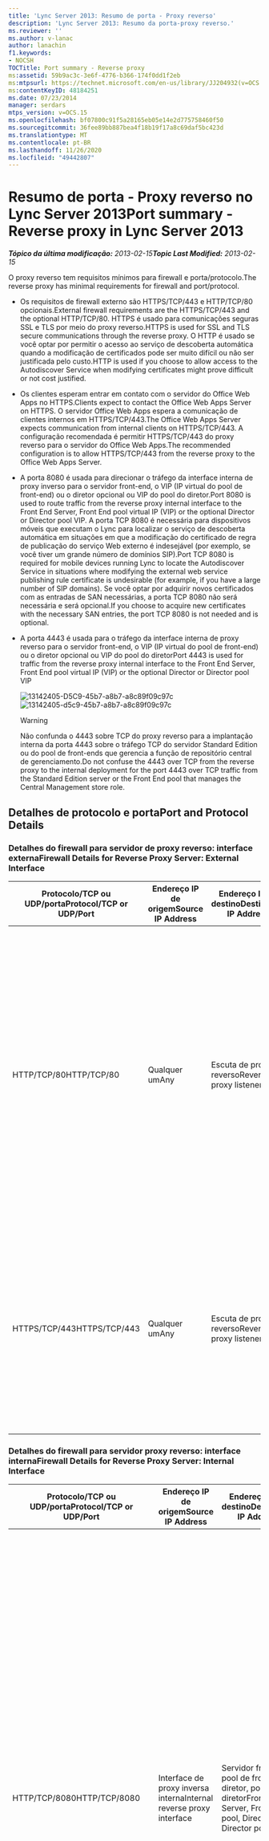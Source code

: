 ```yaml
---
title: 'Lync Server 2013: Resumo de porta - Proxy reverso'
description: 'Lync Server 2013: Resumo da porta-proxy reverso.'
ms.reviewer: ''
ms.author: v-lanac
author: lanachin
f1.keywords:
- NOCSH
TOCTitle: Port summary - Reverse proxy
ms:assetid: 59b9ac3c-3e6f-4776-b366-174f0dd1f2eb
ms:mtpsurl: https://technet.microsoft.com/en-us/library/JJ204932(v=OCS.15)
ms:contentKeyID: 48184251
ms.date: 07/23/2014
manager: serdars
mtps_version: v=OCS.15
ms.openlocfilehash: bf07800c91f5a28165eb05e14e2d775758460f50
ms.sourcegitcommit: 36fee89bb887bea4f18b19f17a8c69daf5bc423d
ms.translationtype: MT
ms.contentlocale: pt-BR
ms.lasthandoff: 11/26/2020
ms.locfileid: "49442807"
---
```

# <a name="port-summary---reverse-proxy-in-lync-server-2013"></a><span data-ttu-id="6dcc2-103">Resumo de porta - Proxy reverso no Lync Server 2013</span><span class="sxs-lookup"><span data-stu-id="6dcc2-103">Port summary - Reverse proxy in Lync Server 2013</span></span>

<div data-xmlns="http://www.w3.org/1999/xhtml">

<div class="topic" data-xmlns="http://www.w3.org/1999/xhtml" data-msxsl="urn:schemas-microsoft-com:xslt" data-cs="https://msdn.microsoft.com/">

<div data-asp="https://msdn2.microsoft.com/asp">



</div>

<div id="mainSection">

<div id="mainBody"><span data-ttu-id="6dcc2-104">

<span> </span></span><span class="sxs-lookup"><span data-stu-id="6dcc2-104">

<span> </span></span></span>

<span data-ttu-id="6dcc2-105">_**Tópico da última modificação:** 2013-02-15_</span><span class="sxs-lookup"><span data-stu-id="6dcc2-105">_**Topic Last Modified:** 2013-02-15_</span></span>

<span data-ttu-id="6dcc2-106">O proxy reverso tem requisitos mínimos para firewall e porta/protocolo.</span><span class="sxs-lookup"><span data-stu-id="6dcc2-106">The reverse proxy has minimal requirements for firewall and port/protocol.</span></span>

  - <span data-ttu-id="6dcc2-107">Os requisitos de firewall externo são HTTPS/TCP/443 e HTTP/TCP/80 opcionais.</span><span class="sxs-lookup"><span data-stu-id="6dcc2-107">External firewall requirements are the HTTPS/TCP/443 and the optional HTTP/TCP/80.</span></span> <span data-ttu-id="6dcc2-108">HTTPS é usado para comunicações seguras SSL e TLS por meio do proxy reverso.</span><span class="sxs-lookup"><span data-stu-id="6dcc2-108">HTTPS is used for SSL and TLS secure communications through the reverse proxy.</span></span> <span data-ttu-id="6dcc2-109">O HTTP é usado se você optar por permitir o acesso ao serviço de descoberta automática quando a modificação de certificados pode ser muito difícil ou não ser justificada pelo custo.</span><span class="sxs-lookup"><span data-stu-id="6dcc2-109">HTTP is used if you choose to allow access to the Autodiscover Service when modifying certificates might prove difficult or not cost justified.</span></span>

  - <span data-ttu-id="6dcc2-110">Os clientes esperam entrar em contato com o servidor do Office Web Apps no HTTPS.</span><span class="sxs-lookup"><span data-stu-id="6dcc2-110">Clients expect to contact the Office Web Apps Server on HTTPS.</span></span> <span data-ttu-id="6dcc2-111">O servidor Office Web Apps espera a comunicação de clientes internos em HTTPS/TCP/443.</span><span class="sxs-lookup"><span data-stu-id="6dcc2-111">The Office Web Apps Server expects communication from internal clients on HTTPS/TCP/443.</span></span> <span data-ttu-id="6dcc2-112">A configuração recomendada é permitir HTTPS/TCP/443 do proxy reverso para o servidor do Office Web Apps.</span><span class="sxs-lookup"><span data-stu-id="6dcc2-112">The recommended configuration is to allow HTTPS/TCP/443 from the reverse proxy to the Office Web Apps Server.</span></span>

  - <span data-ttu-id="6dcc2-113">A porta 8080 é usada para direcionar o tráfego da interface interna de proxy inverso para o servidor front-end, o VIP (IP virtual do pool de front-end) ou o diretor opcional ou VIP do pool do diretor.</span><span class="sxs-lookup"><span data-stu-id="6dcc2-113">Port 8080 is used to route traffic from the reverse proxy internal interface to the Front End Server, Front End pool virtual IP (VIP) or the optional Director or Director pool VIP.</span></span> <span data-ttu-id="6dcc2-114">A porta TCP 8080 é necessária para dispositivos móveis que executam o Lync para localizar o serviço de descoberta automática em situações em que a modificação do certificado de regra de publicação do serviço Web externo é indesejável (por exemplo, se você tiver um grande número de domínios SIP).</span><span class="sxs-lookup"><span data-stu-id="6dcc2-114">Port TCP 8080 is required for mobile devices running Lync to locate the Autodiscover Service in situations where modifying the external web service publishing rule certificate is undesirable (for example, if you have a large number of SIP domains).</span></span> <span data-ttu-id="6dcc2-115">Se você optar por adquirir novos certificados com as entradas de SAN necessárias, a porta TCP 8080 não será necessária e será opcional.</span><span class="sxs-lookup"><span data-stu-id="6dcc2-115">If you choose to acquire new certificates with the necessary SAN entries, the port TCP 8080 is not needed and is optional.</span></span>

  - <span data-ttu-id="6dcc2-116">A porta 4443 é usada para o tráfego da interface interna de proxy reverso para o servidor front-end, o VIP (IP virtual do pool de front-end) ou o diretor opcional ou VIP do pool do diretor</span><span class="sxs-lookup"><span data-stu-id="6dcc2-116">Port 4443 is used for traffic from the reverse proxy internal interface to the Front End Server, Front End pool virtual IP (VIP) or the optional Director or Director pool VIP</span></span>
    
    <span data-ttu-id="6dcc2-117">![13142405-D5C9-45b7-a8b7-a8c89f09c97c](images/JJ204932.13142405-d5c9-45b7-a8b7-a8c89f09c97c(OCS.15).jpg "13142405-D5C9-45b7-a8b7-a8c89f09c97c")</span><span class="sxs-lookup"><span data-stu-id="6dcc2-117">![13142405-d5c9-45b7-a8b7-a8c89f09c97c](images/JJ204932.13142405-d5c9-45b7-a8b7-a8c89f09c97c(OCS.15).jpg "13142405-d5c9-45b7-a8b7-a8c89f09c97c")</span></span>  
    
    <div>
    

    > [!WARNING]  
    > <span data-ttu-id="6dcc2-118">Não confunda o 4443 sobre TCP do proxy reverso para a implantação interna da porta 4443 sobre o tráfego TCP do servidor Standard Edition ou do pool de front-ends que gerencia a função de repositório central de gerenciamento.</span><span class="sxs-lookup"><span data-stu-id="6dcc2-118">Do not confuse the 4443 over TCP from the reverse proxy to the internal deployment for the port 4443 over TCP traffic from the Standard Edition server or the Front End pool that manages the Central Management store role.</span></span>

    
    </div>

<div>

## <a name="port-and-protocol-details"></a><span data-ttu-id="6dcc2-119">Detalhes de protocolo e porta</span><span class="sxs-lookup"><span data-stu-id="6dcc2-119">Port and Protocol Details</span></span>

### <a name="firewall-details-for-reverse-proxy-server-external-interface"></a><span data-ttu-id="6dcc2-120">Detalhes do firewall para servidor de proxy reverso: interface externa</span><span class="sxs-lookup"><span data-stu-id="6dcc2-120">Firewall Details for Reverse Proxy Server: External Interface</span></span>

<table>
<colgroup>
<col style="width: 25%" />
<col style="width: 25%" />
<col style="width: 25%" />
<col style="width: 25%" />
</colgroup>
<thead>
<tr class="header">
<th><span data-ttu-id="6dcc2-121">Protocolo/TCP ou UDP/porta</span><span class="sxs-lookup"><span data-stu-id="6dcc2-121">Protocol/TCP or UDP/Port</span></span></th>
<th><span data-ttu-id="6dcc2-122">Endereço IP de origem</span><span class="sxs-lookup"><span data-stu-id="6dcc2-122">Source IP Address</span></span></th>
<th><span data-ttu-id="6dcc2-123">Endereço IP de destino</span><span class="sxs-lookup"><span data-stu-id="6dcc2-123">Destination IP Address</span></span></th>
<th><span data-ttu-id="6dcc2-124">Observações</span><span class="sxs-lookup"><span data-stu-id="6dcc2-124">Notes</span></span></th>
</tr>
</thead>
<tbody>
<tr class="odd">
<td><p><span data-ttu-id="6dcc2-125">HTTP/TCP/80</span><span class="sxs-lookup"><span data-stu-id="6dcc2-125">HTTP/TCP/80</span></span></p></td>
<td><p><span data-ttu-id="6dcc2-126">Qualquer um</span><span class="sxs-lookup"><span data-stu-id="6dcc2-126">Any</span></span></p></td>
<td><p><span data-ttu-id="6dcc2-127">Escuta de proxy reverso</span><span class="sxs-lookup"><span data-stu-id="6dcc2-127">Reverse proxy listener</span></span></p></td>
<td><p><span data-ttu-id="6dcc2-128">Adicionais Redirecionamento para HTTPS se o usuário entrar http:// &lt; publishedSiteFQDN &gt; .</span><span class="sxs-lookup"><span data-stu-id="6dcc2-128">(Optional) Redirection to HTTPS if user enters http://&lt;publishedSiteFQDN&gt;.</span></span></p>
<p><span data-ttu-id="6dcc2-129">Também necessário se estiver usando o Office Web Apps para conferência e o serviço de descoberta automática para dispositivos móveis que executam o Lync em situações em que a organização não deseja modificar o certificado de regra de publicação de serviço Web externo.</span><span class="sxs-lookup"><span data-stu-id="6dcc2-129">Also required if using Office Web Apps for conferencing and the Autodiscover Service for mobile devices running Lync in situations where the organization does not want to modify the external web service publishing rule certificate.</span></span></p></td>
</tr>
<tr class="even">
<td><p><span data-ttu-id="6dcc2-130">HTTPS/TCP/443</span><span class="sxs-lookup"><span data-stu-id="6dcc2-130">HTTPS/TCP/443</span></span></p></td>
<td><p><span data-ttu-id="6dcc2-131">Qualquer um</span><span class="sxs-lookup"><span data-stu-id="6dcc2-131">Any</span></span></p></td>
<td><p><span data-ttu-id="6dcc2-132">Escuta de proxy reverso</span><span class="sxs-lookup"><span data-stu-id="6dcc2-132">Reverse proxy listener</span></span></p></td>
<td><p><span data-ttu-id="6dcc2-133">Downloads do catálogo de endereços, serviço de consulta à Web do catálogo de endereços, descoberta automática, atualizações do cliente, conteúdo da reunião, atualizações de dispositivo, expansão de grupo, Office Web Apps para conferência, conferência discada e reuniões.</span><span class="sxs-lookup"><span data-stu-id="6dcc2-133">Address book downloads, Address Book Web Query service, Autodiscover, client updates, meeting content, device updates, group expansion, Office Web Apps for conferencing, dial-in conferencing, and meetings.</span></span></p></td>
</tr>
</tbody>
</table>


### <a name="firewall-details-for-reverse-proxy-server-internal-interface"></a><span data-ttu-id="6dcc2-134">Detalhes do firewall para servidor proxy reverso: interface interna</span><span class="sxs-lookup"><span data-stu-id="6dcc2-134">Firewall Details for Reverse Proxy Server: Internal Interface</span></span>

<table>
<colgroup>
<col style="width: 25%" />
<col style="width: 25%" />
<col style="width: 25%" />
<col style="width: 25%" />
</colgroup>
<thead>
<tr class="header">
<th><span data-ttu-id="6dcc2-135">Protocolo/TCP ou UDP/porta</span><span class="sxs-lookup"><span data-stu-id="6dcc2-135">Protocol/TCP or UDP/Port</span></span></th>
<th><span data-ttu-id="6dcc2-136">Endereço IP de origem</span><span class="sxs-lookup"><span data-stu-id="6dcc2-136">Source IP Address</span></span></th>
<th><span data-ttu-id="6dcc2-137">Endereço IP de destino</span><span class="sxs-lookup"><span data-stu-id="6dcc2-137">Destination IP Address</span></span></th>
<th><span data-ttu-id="6dcc2-138">Observações</span><span class="sxs-lookup"><span data-stu-id="6dcc2-138">Notes</span></span></th>
</tr>
</thead>
<tbody>
<tr class="odd">
<td><p><span data-ttu-id="6dcc2-139">HTTP/TCP/8080</span><span class="sxs-lookup"><span data-stu-id="6dcc2-139">HTTP/TCP/8080</span></span></p></td>
<td><p><span data-ttu-id="6dcc2-140">Interface de proxy inversa interna</span><span class="sxs-lookup"><span data-stu-id="6dcc2-140">Internal reverse proxy interface</span></span></p></td>
<td><p><span data-ttu-id="6dcc2-141">Servidor front-end, pool de front-end, diretor, pool de diretor</span><span class="sxs-lookup"><span data-stu-id="6dcc2-141">Front End Server, Front End pool, Director, Director pool</span></span></p></td>
<td><p><span data-ttu-id="6dcc2-142">Obrigatório se estiver usando o serviço de descoberta automática para dispositivos móveis executando o Lync em situações em que a organização não deseja modificar o certificado de regra de publicação de serviço Web externo.</span><span class="sxs-lookup"><span data-stu-id="6dcc2-142">Required if using the Autodiscover Service for mobile devices running Lync in situations where the organization does not want to modify the external web service publishing rule certificate.</span></span></p>
<p><span data-ttu-id="6dcc2-143">O tráfego enviado para a porta 80 na interface externa de proxy reverso é redirecionado para um pool na porta 8080 da interface interna de proxy reverso para que os serviços Web de pool possam distingui-lo do tráfego interno da Web.</span><span class="sxs-lookup"><span data-stu-id="6dcc2-143">Traffic sent to port 80 on the reverse proxy external interface is redirected to a pool on port 8080 from the reverse proxy internal interface so that the pool Web Services can distinguish it from internal web traffic.</span></span></p></td>
</tr>
<tr class="even">
<td><p><span data-ttu-id="6dcc2-144">HTTPS/TCP/4443</span><span class="sxs-lookup"><span data-stu-id="6dcc2-144">HTTPS/TCP/4443</span></span></p></td>
<td><p><span data-ttu-id="6dcc2-145">Interface de proxy inversa interna</span><span class="sxs-lookup"><span data-stu-id="6dcc2-145">Internal reverse proxy interface</span></span></p></td>
<td><p><span data-ttu-id="6dcc2-146">Servidor front-end, pool de front-end, diretor, pool de diretor</span><span class="sxs-lookup"><span data-stu-id="6dcc2-146">Front End Server, Front End pool, Director, Director pool</span></span></p></td>
<td><p><span data-ttu-id="6dcc2-147">O tráfego enviado para a porta 443 na interface externa de proxy reverso é redirecionado para um pool na porta 4443 da interface interna de proxy reverso para que os serviços Web de pool possam distingui-lo do tráfego interno da Web.</span><span class="sxs-lookup"><span data-stu-id="6dcc2-147">Traffic sent to port 443 on the reverse proxy external interface is redirected to a pool on port 4443 from the reverse proxy internal interface so that the pool web services can distinguish it from internal web traffic.</span></span></p></td>
</tr>
<tr class="odd">
<td><p><span data-ttu-id="6dcc2-148">HTTPS/TCP/443</span><span class="sxs-lookup"><span data-stu-id="6dcc2-148">HTTPS/TCP/443</span></span></p></td>
<td><p><span data-ttu-id="6dcc2-149">Interface de proxy inversa interna</span><span class="sxs-lookup"><span data-stu-id="6dcc2-149">Internal reverse proxy interface</span></span></p></td>
<td><p><span data-ttu-id="6dcc2-150">Office Web Apps para conferência</span><span class="sxs-lookup"><span data-stu-id="6dcc2-150">Office Web Apps for conferencing</span></span></p></td>
<td></td>
</tr>
</tbody>
</table><span data-ttu-id="6dcc2-151">


</div>

</div>

<span> </span>

</div>

</div>

</span><span class="sxs-lookup"><span data-stu-id="6dcc2-151">


</div>

</div>

<span> </span>

</div>

</div>

</span></span></div>

